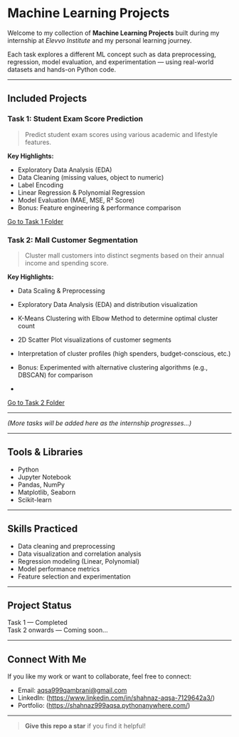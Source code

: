 #  Machine Learning Projects

Welcome to my collection of **Machine Learning Projects** built during my internship at *Elevvo Institute* and my personal learning journey.

Each task explores a different ML concept such as data preprocessing, regression, model evaluation, and experimentation — using real-world datasets and hands-on Python code.

---

##  Included Projects

###  Task 1: Student Exam Score Prediction

> Predict student exam scores using various academic and lifestyle features.

**Key Highlights:**
- Exploratory Data Analysis (EDA)
- Data Cleaning (missing values, object to numeric)
- Label Encoding
- Linear Regression & Polynomial Regression
- Model Evaluation (MAE, MSE, R² Score)
- Bonus: Feature engineering & performance comparison

 [Go to Task 1 Folder](./StudentScorePrediction)

### Task 2: Mall Customer Segmentation
> Cluster mall customers into distinct segments based on their annual income and spending score.

**Key Highlights:**

- Data Scaling & Preprocessing

- Exploratory Data Analysis (EDA) and distribution visualization

- K-Means Clustering with Elbow Method to determine optimal cluster count

- 2D Scatter Plot visualizations of customer segments

- Interpretation of cluster profiles (high spenders, budget-conscious, etc.)

- Bonus: Experimented with alternative clustering algorithms (e.g., DBSCAN) for comparison
- 
 [Go to Task 2 Folder](./MallCustomerSegmentation)

---

*(More tasks will be added here as the internship progresses...)*

---

##  Tools & Libraries

- Python
- Jupyter Notebook
- Pandas, NumPy
- Matplotlib, Seaborn
- Scikit-learn

---

##  Skills Practiced

- Data cleaning and preprocessing
- Data visualization and correlation analysis
- Regression modeling (Linear, Polynomial)
- Model performance metrics
- Feature selection and experimentation

---

##  Project Status

 Task 1 — Completed  
 Task 2 onwards — Coming soon...

---

##  Connect With Me

If you like my work or want to collaborate, feel free to connect:

-  Email: aqsa999qambrani@gmail.com  
-  LinkedIn: (https://www.linkedin.com/in/shahnaz-aqsa-7129642a3/) 
-  Portfolio: (https://shahnaz999aqsa.pythonanywhere.com/)

---

>  **Give this repo a star** if you find it helpful!

